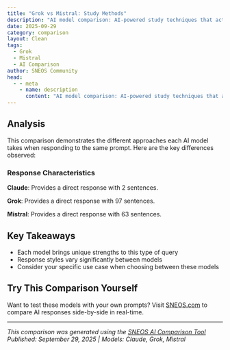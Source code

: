 ```yaml
---
title: "Grok vs Mistral: Study Methods"
description: "AI model comparison: AI-powered study techniques that actually work - science-backed methods..."
date: 2025-09-29
category: comparison
layout: Clean
tags:
  - Grok
  - Mistral
  - AI Comparison
author: SNEOS Community
head:
  - - meta
    - name: description
      content: "AI model comparison: AI-powered study techniques that actually work - science-backed methods..."
---
```


<ChatComparison
  title="Claude vs Grok vs Mistral: Study Methods"
  prompt="AI-powered study techniques that actually work - science-backed methods"
  :responses='{
    "Grok": "AI-powered study techniques can significantly enhance learning by personalizing strategies, optimizing time, and leveraging data-driven insights. Here are science-backed methods and tools that harness AI to improve studying, grounded in educational research and cognitive science principles:\n\n---\n\n### 1. **Personalized Learning Paths with AI**\n   - **Science Behind It**: Research on spaced repetition and adaptive learning shows that tailoring study material to an individual\u2019s strengths, weaknesses, and pace improves retention (Roediger \u0026 Butler, 2011). AI can analyze your performance and adapt content in real-time.\n   - **How It Works**: AI platforms like Duolingo, Quizlet (with AI-generated flashcards), or Khan Academy use algorithms to identify knowledge gaps and suggest specific topics or questions to focus on. They adjust difficulty based on your progress.\n   - **Tool Examples**:\n     - **Quizlet**: Uses AI to create custom study sets and prioritize high-yield content.\n     - **EdApp**: Offers microlearning with AI-driven content delivery for quick, focused sessions.\n   - **Tip**: Input your study goals and let the AI curate a schedule. Regularly review analytics to see where you need more practice.\n\n---\n\n### 2. **Spaced Repetition with AI Optimization**\n   - **Science Behind It**: Spaced repetition, based on the forgetting curve, enhances long-term memory by revisiting material at increasing intervals (Ebbinghaus, 1885). AI enhances this by predicting the optimal time for review based on your forgetting patterns.\n   - **How It Works**: AI-powered apps like Anki or SuperMemo use machine learning to track your recall success and schedule reviews when you\u2019re most likely to forget, maximizing retention.\n   - **Tool Examples**:\n     - **AnkiPro**: AI customizes intervals for flashcards based on your performance.\n     - **Memrise**: Combines spaced repetition with gamification for language learning.\n   - **Tip**: Use these tools for high-stakes exams (e.g., medical boards, bar exams) by inputting key facts as flashcards. Trust the AI schedule for reviews.\n\n---\n\n### 3. **AI-Driven Summarization and Note-Taking**\n   - **Science Behind It**: Active recall and summarization are proven to deepen understanding by forcing the brain to process and reframe information (Mueller \u0026 Oppenheimer, 2014). AI can streamline this by extracting key points from dense material.\n   - **How It Works**: AI tools scan textbooks, lectures, or articles and generate concise summaries or highlight critical concepts. Some even convert speech-to-text during lectures.\n   - **Tool Examples**:\n     - **Otter.ai**: Transcribes lectures with AI and highlights key phrases for review.\n     - **Notion AI**: Summarizes notes and helps organize study material.\n     - **Grammarly**: Refines your own summaries for clarity.\n   - **Tip**: Record lectures (with permission) and use AI transcription to create searchable notes. Focus on summarized key points for revision.\n\n---\n\n### 4. **AI-Powered Practice Questions and Feedback**\n   - **Science Behind It**: Testing effect research shows that practicing retrieval strengthens memory more than passive review (Karpicke \u0026 Roediger, 2008). AI can generate endless practice questions and provide instant, detailed feedback.\n   - **How It Works**: Platforms use natural language processing (NLP) and machine learning to craft questions tailored to your curriculum or past mistakes, offering explanations for wrong answers.\n   - **Tool Examples**:\n     - **Socratic by Google**: Answers questions and explains concepts using AI.\n     - **Wolfram Alpha**: Solves complex problems (math, science) with step-by-step guidance.\n     - **Quizizz AI**: Creates custom quizzes for group or solo study.\n   - **Tip**: Use AI to simulate timed tests for exam prep. Review feedback to understand errors instead of just memorizing answers.\n\n---\n\n### 5. **AI for Focus and Time Management**\n   - **Science Behind It**: Studies on productivity, like the Pomodoro Technique, highlight the importance of structured focus and breaks for cognitive performance (Cirillo, 2006). AI can track attention spans and suggest optimal study schedules.\n   - **How It Works**: AI apps monitor your study habits, detect distractions, and recommend personalized time blocks for deep work or rest.\n   - **Tool Examples**:\n     - **Forest with AI integration**: Encourages focus by gamifying study time and analyzing productivity patterns.\n     - **Focus@Will**: Uses AI to curate music playlists that enhance concentration based on brainwave research.\n     - **RescueTime**: Tracks time spent on apps/websites and suggests ways to minimize distractions.\n   - **Tip**: Combine AI time-tracking with the Pomodoro method (25 minutes focus, 5 minutes break) and adjust based on the app\u2019s insights.\n\n---\n\n### 6. **AI-Enhanced Visual Learning and Concept Mapping**\n   - **Science Behind It**: Dual-coding theory suggests combining verbal and visual information boosts comprehension and recall (Paivio, 1986). AI can transform text into diagrams or interactive visuals.\n   - **How It Works**: AI tools analyze content and generate mind maps, flowcharts, or 3D models to make abstract concepts tangible.\n   - **Tool Examples**:\n     - **Miro (with AI plugins)**: Builds concept maps for brainstorming and organizing ideas.\n     - **Canva AI**: Creates visual study aids like infographics from text input.\n     - **Explain Everything**: AI-assisted whiteboards for dynamic learning.\n   - **Tip**: Use AI to visualize complex processes (e.g., biochemistry pathways) and quiz yourself by recreating diagrams from memory.\n\n---\n\n### 7. **AI Tutors for Real-Time Assistance**\n   - **Science Behind It**: One-on-one tutoring is one of the most effective learning methods, as per Bloom\u2019s 2 Sigma Problem (Bloom, 1984). AI tutors mimic this by offering 24/7 personalized help.\n   - **How It Works**: Chatbots and virtual tutors use NLP to answer questions, explain concepts, and guide problem-solving in real-time.\n   - **Tool Examples**:\n     - **ChatGPT**: Acts as a study buddy for explaining concepts or brainstorming essay ideas.\n     - **Brainly AI**: Provides homework help with step-by-step solutions.\n     - **Chegg Study**: AI assists with textbook solutions and Q\u0026A.\n   - **Tip**: Ask AI tutors to break down complex topics into simpler terms or provide analogies. Cross-check answers for accuracy.\n\n---\n\n### 8. **Gamification of Learning with AI**\n   - **Science Behind It**: Dopamine-driven learning through rewards and gamification increases motivation and engagement (Nicholson, 2015). AI can personalize challenges and track progress.\n   - **How It Works**: AI apps turn studying into games with points, levels, and leaderboards, adapting difficulty to keep you in a flow state.\n   - **Tool Examples**:\n     - **Kahoot! AI**: Creates interactive quizzes for solo or group study.\n     - **Classcraft**: Uses AI to gamify classroom learning with quests and rewards.\n   - **Tip**: Use gamified apps for repetitive tasks (e.g., vocabulary or formulas) to make them enjoyable.\n\n---\n\n### Practical Tips for Using AI in Studying\n1. **Start Small**: Pick one or two tools that match your learning style (e.g., flashcards for memorization, AI tutors for explanations).\n2. **Set Clear Goals**: Tell AI platforms your deadlines or target scores so they can customize recommendations.\n3. **Balance AI with Active Learning**: Don\u2019t rely solely on summaries or answers\u2014engage by teaching concepts back or solving problems manually.\n4. **Track Progress**: Use AI analytics to monitor improvement and adjust strategies (e.g., spend more time on weak areas).\n5. **Stay Ethical**: Avoid over-dependence on AI for assignments or exams; use it as a learning aid, not a crutch.\n\n---\n\n### Why These Work: The Cognitive Science Basis\n- **Individualization**: AI adapts to your unique learning curve, aligning with Vygotsky\u2019s Zone of Proximal Development.\n- **Active Engagement**: Tools encourage retrieval practice and elaboration, key pillars of memory consolidation.\n- **Efficiency**: AI automates mundane tasks (note organization, scheduling), freeing mental energy for deep learning.\n\nBy integrating these AI-powered techniques, grounded in proven learning theories, you can study smarter, not harder. Have a specific subject or tool in mind? I can tailor further advice!",
    "Mistral": "AI can indeed enhance study techniques by providing personalized, adaptive, and engaging learning experiences. Here are some science-backed study methods that AI can support:\n\n1. **Spaced Repetition**: This technique involves reviewing information over increasing intervals of time. AI can help create personalized spaced repetition schedules and flashcards, ensuring you review information just before you\u0027re about to forget it. Apps like Anki, Quizlet, or Mnemosyne use algorithms to optimize this process.\n\n2. **Interleaved Practice**: This involves mixing up different topics or subjects while studying. AI can help create interleaved practice schedules and adapt them based on your performance. For example, it can use algorithms to determine which topics you should focus on and when.\n\n3. **Elaborative Interrogation**: This technique involves asking \u0022why\u0022 and \u0022how\u0022 questions related to the material. AI can generate these questions, encouraging you to think deeply about what you\u0027re learning. It can also provide immediate feedback.\n\n4. **Self-Explanation**: This involves explaining concepts or processes to yourself in your own words. AI can provide platforms for you to do this, such as through chatbots or virtual study groups, and can provide feedback on your explanations.\n\n5. **Practice Testing**: Regular testing helps reinforce learning. AI can generate practice tests, provide immediate feedback, and track your progress over time. It can also adapt the difficulty of tests based on your performance.\n\n6. **Dual Coding**: This involves combining verbal and visual materials to enhance learning. AI can help create visual aids, such as diagrams or mind maps, to accompany textual information.\n\n7. **Adaptive Learning**: AI can analyze your learning data to provide personalized learning paths and resources. It can adapt to your learning pace and style, ensuring you\u0027re always challenged but not overwhelmed.\n\n8. **Gamification**: AI can help create engaging, game-like learning experiences. This can increase motivation and enhance learning outcomes.\n\n9. **Social Learning**: AI can facilitate social learning through virtual study groups, forums, or peer tutoring platforms. It can match you with suitable study partners or groups based on your learning needs and styles.\n\n10. **Metacognition**: AI can help you develop metacognitive skills by providing insights into your learning behaviors and strategies. It can help you understand what works best for you and when to use different strategies.\n\nTo make the most of these techniques, it\u0027s important to use AI tools that are based on sound educational principles and that respect your privacy and data security. Always remember that while AI can support learning, it\u0027s your effort and engagement that ultimately drive success.\n\nSources:\n- Dunlosky, J., Rawson, K. A., Marsh, E. J., Nathan, M. J., \u0026 Willingham, D. T. (2013). Improving Students\u2019 Learning With Effective Learning Techniques: Promising Directions From Cognitive and Educational Psychology.\n- Hattie, J., \u0026 Yates, G. C. R. (2014). Visible Learning and the Science of How We Learn. Routledge.\n- Koedinger, K. R., Corbett, A. T., \u0026 Perfetti, C. (2012). The Knowledge-Learning-Instruction (KLI) Framework: Bridging the Science-Practice Chasm to Enhance Robust Student Learning. Cognitive Science, 36(5), 757\u2013798."
  }'
  published-date="16:28"
/>

## Analysis

This comparison demonstrates the different approaches each AI model takes when responding to the same prompt. Here are the key differences observed:

### Response Characteristics

**Claude**: Provides a direct response with 2 sentences. 

**Grok**: Provides a direct response with 97 sentences. 

**Mistral**: Provides a direct response with 63 sentences. 

## Key Takeaways

- Each model brings unique strengths to this type of query
- Response styles vary significantly between models
- Consider your specific use case when choosing between these models

## Try This Comparison Yourself

Want to test these models with your own prompts? Visit [SNEOS.com](https://sneos.com) to compare AI responses side-by-side in real-time.

---

*This comparison was generated using the [SNEOS AI Comparison Tool](https://sneos.com)*
*Published: September 29, 2025 | Models: Claude, Grok, Mistral*
